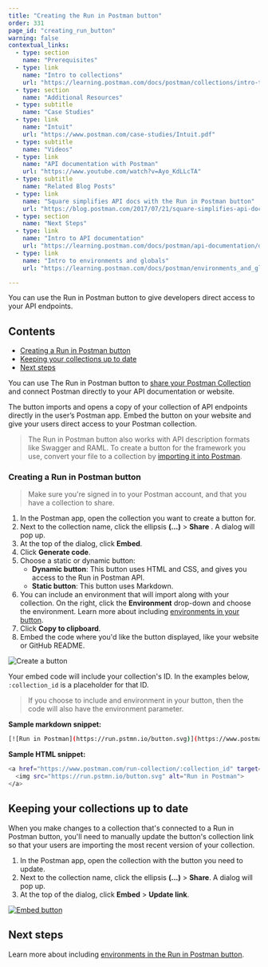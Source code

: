```yaml
---
title: "Creating the Run in Postman button"
order: 331
page_id: "creating_run_button"
warning: false
contextual_links:
  - type: section
    name: "Prerequisites"
  - type: link
    name: "Intro to collections"
    url: "https://learning.postman.com/docs/postman/collections/intro-to-collections"
  - type: section
    name: "Additional Resources"
  - type: subtitle
    name: "Case Studies"
  - type: link
    name: "Intuit"
    url: "https://www.postman.com/case-studies/Intuit.pdf"
  - type: subtitle
    name: "Videos"
  - type: link
    name: "API documentation with Postman"
    url: "https://www.youtube.com/watch?v=Ayo_KdLLcTA"
  - type: subtitle
    name: "Related Blog Posts"
  - type: link
    name: "Square simplifies API docs with the Run in Postman button"
    url: "https://blog.postman.com/2017/07/21/square-simplifies-api-docs-with-the-run-in-postman-button/"
  - type: section
    name: "Next Steps"
  - type: link
    name: "Intro to API documentation"
    url: "https://learning.postman.com/docs/postman/api-documentation/documenting-your-api/"
  - type: link
    name: "Intro to environments and globals"
    url: "https://learning.postman.com/docs/postman/environments_and_globals/intro_to_environments_and_globals"

---
```


You can use the Run in Postman button to give developers direct access to your API endpoints.

## Contents

* [Creating a Run in Postman button](#creating-a-run-in-postman-button)
* [Keeping your collections up to date](#keeping-your-collections-up-to-date)
* [Next steps](#next-steps)

You can use The Run in Postman button to [share your Postman Collection](/docs/postman/collections/sharing-collections/) and connect Postman directly to your API documentation or website.

The button imports and opens a copy of your collection of API endpoints directly in the user’s Postman app. Embed the button on your website and give your users direct access to your Postman collection.

> The Run in Postman button also works with API description formats like Swagger and RAML. To create a button for the framework you use, convert your file to a collection by [importing it into Postman](/docs/postman/collections/data-formats/).

### Creating a Run in Postman button

> Make sure you're signed in to your Postman account, and that you have a collection to share.

1. In the Postman app, open the collection you want to create a button for.
2. Next to the collection name, click the ellipsis **(...)** > **Share** . A dialog will pop up.
3. At the top of the dialog, click **Embed**.
4. Click **Generate code**.
5. Choose a static or dynamic button:
   * **Dynamic button**: This button uses HTML and CSS, and gives you access to the Run in Postman API.
   * **Static button**: This button uses Markdown.
6. You can include an environment that will import along with your collection. On the right, click the **Environment** drop-down and choose the environment. Learn more about including [environments in your button](/docs/postman-for-publishers/run-in-postman/environments-run-button/).
7. Click **Copy to clipboard**.
8. Embed the code where you'd like the button displayed, like your website or GitHub README.

![Create a button](https://assets.postman.com/postman-docs/Creating+RIP+button+gif.gif)

Your embed code will include your collection's ID. In the examples below, `:collection_id` is a placeholder for that ID.

> If you choose to include and environment in your button, then the code will also have the environment parameter.

**Sample markdown snippet:**

```bash
[![Run in Postman](https://run.pstmn.io/button.svg)](https://www.postman.com/run-collection/:collection_id)
```

**Sample HTML snippet:**

```bash
<a href="https://www.postman.com/run-collection/:collection_id" target="_blank">
  <img src="https://run.pstmn.io/button.svg" alt="Run in Postman">
</a>
```

## Keeping your collections up to date

When you make changes to a collection that's connected to a Run in Postman button, you'll need to manually update the button's collection link so that your users are importing the most recent version of your collection.

1. In the Postman app, open the collection with the button you need to update.
2. Next to the collection name, click the ellipsis **(...)** > **Share**. A dialog will pop up.
3. At the top of the dialog, click **Embed** > **Update link**.

[![Embed button](https://assets.postman.com/postman-docs/59020943.png)](https://assets.postman.com/postman-docs/59020943.png)

## Next steps

Learn more about including [environments in the Run in Postman button](https://learning.postman.com/docs/postman-for-publishers/run-in-postman/environments-run-button/).
